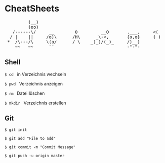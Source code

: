 # CheatSheets

<pre>
         (__)
         (oo)
   /------\/     __        O         __O       .___.     <( ,, )>
  / |    ||     /o)\      /H\      _\-<,       {o,o}     ( (..) )    (-_(-_(-_-)_-)_-)
 *  /\---/\     \(o/      / \    _(_)/(_)_     /)__)        -
    ~~   ~~      ¯¯                            -"-"-
</pre>

## Shell

 ```$ cd ``` in Verzeichnis wechseln

 ```$ pwd ``` Verzeichnis anzeigen
 
 ```$ rm ``` Datei löschen
 
 ```$ mkdir ``` Verzeichnis erstellen

## Git
```$ git init``` 

```$ git add "File to add"```

```$ git commit -m "Commit Message"```

```$ git push -u origin master```
